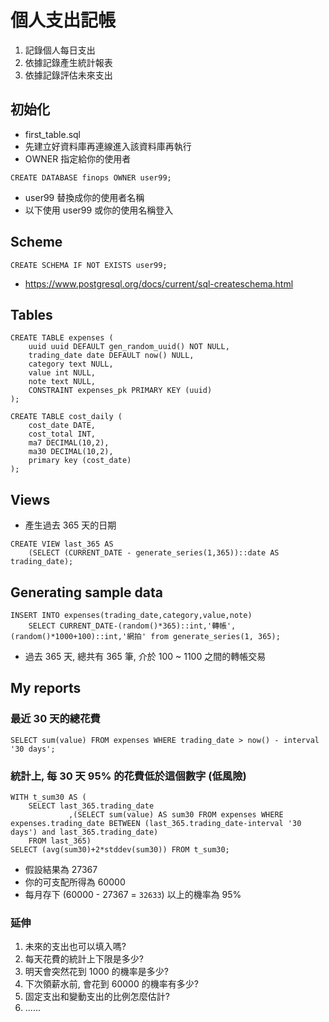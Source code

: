 # 個人支出記帳
1. 記錄個人每日支出
2. 依據記錄產生統計報表
3. 依據記錄評估未來支出

## 初始化
- first_table.sql
- 先建立好資料庫再連線進入該資料庫再執行
- OWNER 指定給你的使用者
```
CREATE DATABASE finops OWNER user99;
```
- user99 替換成你的使用者名稱
- 以下使用 user99 或你的使用名稱登入

## Scheme
```
CREATE SCHEMA IF NOT EXISTS user99;
```
- https://www.postgresql.org/docs/current/sql-createschema.html

## Tables
```
CREATE TABLE expenses (
	uuid uuid DEFAULT gen_random_uuid() NOT NULL,
	trading_date date DEFAULT now() NULL,
	category text NULL,
	value int NULL,
	note text NULL,
	CONSTRAINT expenses_pk PRIMARY KEY (uuid)
);
```
```
CREATE TABLE cost_daily (
	cost_date DATE,
	cost_total INT,
	ma7 DECIMAL(10,2),
	ma30 DECIMAL(10,2),
	primary key (cost_date)
);
```

## Views
- 產生過去 365 天的日期
```
CREATE VIEW last_365 AS
	(SELECT (CURRENT_DATE - generate_series(1,365))::date AS trading_date);
```

## Generating sample data
```
INSERT INTO expenses(trading_date,category,value,note)
	SELECT CURRENT_DATE-(random()*365)::int,'轉帳',(random()*1000+100)::int,'網拍' from generate_series(1, 365);
```
- 過去 365 天, 總共有 365 筆, 介於 100 ~ 1100 之間的轉帳交易
## My reports
### 最近 30 天的總花費
```
SELECT sum(value) FROM expenses WHERE trading_date > now() - interval '30 days';
```
### 統計上, 每 30 天 95% 的花費低於這個數字 (低風險)
```
WITH t_sum30 AS (
	SELECT last_365.trading_date
             ,(SELECT sum(value) AS sum30 FROM expenses WHERE expenses.trading_date BETWEEN (last_365.trading_date-interval '30 days') and last_365.trading_date)
	FROM last_365)
SELECT (avg(sum30)+2*stddev(sum30)) FROM t_sum30;
```
- 假設結果為 27367
- 你的可支配所得為 60000
- 每月存下 (60000 - 27367 = ```32633```) 以上的機率為 95%

### 延伸
1. 未來的支出也可以填入嗎?
2. 每天花費的統計上下限是多少?
3. 明天會突然花到 1000 的機率是多少?
4. 下次領薪水前, 會花到 60000 的機率有多少?
5. 固定支出和變動支出的比例怎麼估計?
6. ......
